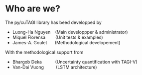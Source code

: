 # Who are we?
The py/cuTAGI library has beed developped by
- Luong-Ha Nguyen     &nbsp;&ensp;(Main developpper & administrator)
- Miquel Florensa    &ensp;&ensp;&ensp;&ensp;(Unit tests & examples) 
- James-A. Goulet    &ensp;&ensp;&ensp;(Methodological developement)

With the methodological support from
- Bhargob Deka      &nbsp;&ensp;&ensp;&ensp;&ensp;&ensp;(Uncertainty quantification with TAGI-V)
- Van-Dai Vuong     &ensp;&ensp;&ensp;&ensp;&ensp;(LSTM architecture)